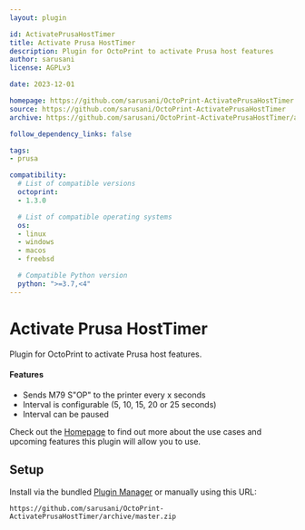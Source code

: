 ```yaml
---
layout: plugin

id: ActivatePrusaHostTimer
title: Activate Prusa HostTimer
description: Plugin for OctoPrint to activate Prusa host features
author: sarusani
license: AGPLv3

date: 2023-12-01

homepage: https://github.com/sarusani/OctoPrint-ActivatePrusaHostTimer
source: https://github.com/sarusani/OctoPrint-ActivatePrusaHostTimer
archive: https://github.com/sarusani/OctoPrint-ActivatePrusaHostTimer/archive/master.zip

follow_dependency_links: false

tags:
- prusa

compatibility:
  # List of compatible versions
  octoprint:
  - 1.3.0

  # List of compatible operating systems
  os:
  - linux
  - windows
  - macos
  - freebsd

  # Compatible Python version
  python: ">=3.7,<4"
---
```


# Activate Prusa HostTimer

Plugin for OctoPrint to activate Prusa host features.

#### Features
- Sends M79 S"OP" to the printer every x seconds
- Interval is configurable (5, 10, 15, 20 or 25 seconds)
- Interval can be paused

Check out the [Homepage](https://github.com/sarusani/OctoPrint-ActivatePrusaHostTimer) to find out more about the use cases and upcoming features this plugin will allow you to use.

## Setup

Install via the bundled [Plugin Manager](https://github.com/foosel/OctoPrint/wiki/Plugin:-Plugin-Manager)
or manually using this URL:

    https://github.com/sarusani/OctoPrint-ActivatePrusaHostTimer/archive/master.zip
